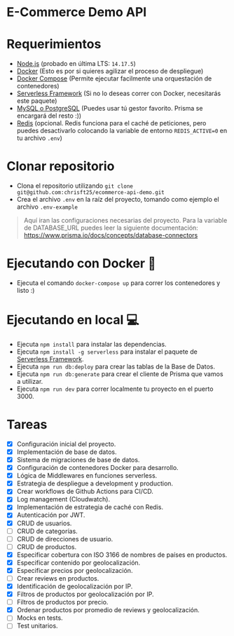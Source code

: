 # E-Commerce Demo API
# Requerimientos
- [Node.js](https://nodejs.org/es/download/) (probado en última LTS: ```14.17.5```)
- [Docker](https://docs.docker.com/get-docker/) (Esto es por si quieres agilizar el proceso de despliegue)
- [Docker Compose](https://docs.docker.com/compose/install/) (Permite ejecutar facilmente una orquestación de contenedores)
- [Serverless Framework](https://www.npmjs.com/package/serverless) (Si no lo deseas correr con Docker, necesitarás este paquete)
- [MySQL o PostgreSQL](https://www.prisma.io/docs/) (Puedes usar tú gestor favorito. Prisma se encargará del resto :))
- [Redis](https://redis.io/) (opcional. Redis funciona para el caché de peticiones, pero puedes desactivarlo colocando la variable de entorno ```REDIS_ACTIVE=0``` en tu archivo ```.env```)

# Clonar repositorio
- Clona el repositorio utilizando ```git clone git@github.com:chrisft25/ecommerce-api-demo.git```
- Crea el archivo ```.env``` en la raíz del proyecto, tomando como ejemplo el archivo ```.env-example```
> Aquí iran las configuraciones necesarias del proyecto. Para la variable de DATABASE_URL puedes leer la siguiente documentación: https://www.prisma.io/docs/concepts/database-connectors

# Ejecutando con Docker 🐳
- Ejecuta el comando ```docker-compose up``` para correr los contenedores y listo :)

# Ejecutando en local 💻
- Ejecuta ```npm install``` para instalar las dependencias.
- Ejecuta ```npm install -g serverless``` para instalar el paquete de [Serverless Framework](https://www.npmjs.com/package/serverless).
- Ejecuta ```npm run db:deploy``` para crear las tablas de la Base de Datos.
- Ejecuta ```npm run db:generate``` para crear el cliente de Prisma que vamos a utilizar.
- Ejecuta ```npm run dev``` para correr localmente tu proyecto en el puerto 3000.

# Tareas

- [X] Configuración inicial del proyecto.
- [X] Implementación de base de datos.
- [X] Sistema de migraciones de base de datos.
- [X] Configuración de contenedores Docker para desarrollo.
- [X] Lógica de Middlewares en funciones serverless.
- [X] Estrategia de despliegue a development y production.
- [X] Crear workflows de Github Actions para CI/CD.
- [X] Log management (Cloudwatch).
- [X] Implementación de estrategia de caché con Redis.
- [X] Autenticación por JWT.
- [X] CRUD de usuarios.
- [ ] CRUD de categorías.
- [ ] CRUD de direcciones de usuario.
- [ ] CRUD de productos.
- [X] Especificar cobertura con ISO 3166 de nombres de países en productos.
- [X] Especificar contenido por geolocalización.
- [X] Especificar precios por geolocalización.
- [ ] Crear reviews en productos.
- [X] Identificación de geolocalización por IP.
- [X] Filtros de productos por geolocalización por IP.
- [ ] Filtros de productos por precio.
- [X] Ordenar productos por promedio de reviews y geolocalización.
- [ ] Mocks en tests.
- [ ] Test unitarios.